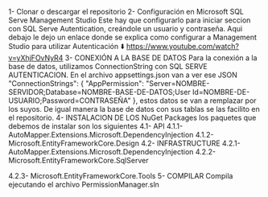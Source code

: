 1- Clonar o descargar el repositorio
2- Configuración en Microsoft SQL Serve Management Studio
Este hay que configurarlo para iniciar seccion con SQL Serve Autentication, creándole un usuario y contraseña. Aqui debajo le dejo un enlace donde se explica como configurar a Management Studio para utilizar Autenticación ⬇️
https://www.youtube.com/watch?v=yXhjFOvNyR4
3- CONEXIÓN A LA BASE DE DATOS
Para la conexión a la base de datos, utilizamos ConnectionString con SQL SERVE AUTENTICACION. En el archivo appsettings.json van a ver ese JSON
"ConnectionStrings": { "AppPermission": "Server=NOMBRE-SERVIDOR;Database=NOMBRE-BASE-DE-DATOS;User Id=NOMBRE-DE-USUARIO;Password=CONTRASEÑA" },
estos datos se van a remplazar por los suyos.
De igual manera la base de datos con sus tablas se las facilito en el repositorio.
4- INSTALACION DE LOS NuGet Packages
los paquetes que debemos de instalar son los siguientes
4.1- API 4.1.1- AutoMapper.Extensions.Microsoft.DependencyInjection
4.1.2- Microsoft.EntityFrameworkCore.Design
4.2- INFRASTRUCTURE 4.2.1- AutoMapper.Extensions.Microsoft.DependencyInjection
4.2.2- Microsoft.EntityFrameworkCore.SqlServer

4.2.3- Microsoft.EntityFrameworkCore.Tools
5- COMPILAR
Compila ejecutando el archivo PermissionManager.sln
